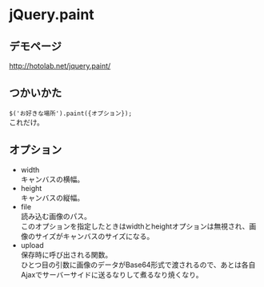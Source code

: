 # jQuery.paint
## デモページ
http://hotolab.net/jquery.paint/
## つかいかた
`$('お好きな場所').paint({オプション});`  
これだけ。
## オプション
* width  
キャンバスの横幅。
* height  
キャンバスの縦幅。
* file  
読み込む画像のパス。  
このオプションを指定したときはwidthとheightオプションは無視され、画像のサイズがキャンバスのサイズになる。
* upload  
保存時に呼び出される関数。  
ひとつ目の引数に画像のデータがBase64形式で渡されるので、あとは各自Ajaxでサーバーサイドに送るなりして煮るなり焼くなり。
